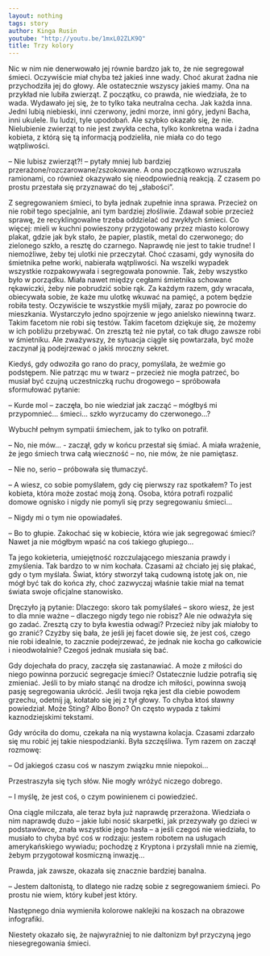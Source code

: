 ```yaml
---
layout: nothing
tags: story
author: Kinga Rusin
youtube: "http://youtu.be/1mxL02ZLK9Q"
title: Trzy kolory
---
```

Nic w nim nie denerwowało jej równie bardzo jak to, że nie segregował śmieci. Oczywiście miał chyba też jakieś inne wady. Choć akurat żadna nie przychodziła jej do głowy. Ale ostatecznie wszyscy jakieś mamy. Ona na przykład nie lubiła zwierząt. Z początku, co prawda, nie wiedziała, że to wada. Wydawało jej się, że to tylko taka neutralna cecha. Jak każda inna. Jedni lubią niebieski, inni czerwony, jedni morze, inni góry, jedyni Bacha, inni ukulele. Ilu ludzi, tyle upodobań. Ale szybko okazało się, że nie. Nielubienie zwierząt to nie jest zwykła cecha, tylko konkretna wada i żadna kobieta, z którą się tą informacją podzieliła, nie miała co do tego wątpliwości. 

– Nie lubisz zwierząt?! – pytały mniej lub bardziej przerażone/rozczarowane/zszokowane. A ona początkowo wzruszała ramionami, co również okazywało się nieodpowiednią reakcją. Z czasem po prostu przestała się przyznawać do tej „słabości”.

Z segregowaniem śmieci, to była jednak zupełnie inna sprawa. Przecież on nie robił tego specjalnie, ani tym bardziej złośliwie. Zdawał sobie przecież sprawę, że recyklingowalne trzeba oddzielać od zwykłych śmieci. Co więcej: mieli w kuchni powieszony przygotowany przez miasto kolorowy plakat, gdzie jak byk stało, że papier, plastik, metal do czerwonego; do zielonego szkło, a resztę do czarnego. Naprawdę nie jest to takie trudne! I niemożliwe, żeby tej ulotki nie przeczytał. Choć czasami, gdy wynosiła do śmietnika pełne worki, nabierała wątpliwości. Na wszelki wypadek wszystkie rozpakowywała i segregowała ponownie. Tak, żeby wszystko było w porządku. Miała nawet między cegłami śmietnika schowane rękawiczki, żeby nie pobrudzić sobie rąk. Za każdym razem, gdy wracała, obiecywała sobie, że każe mu ulotkę wkuwać na pamięć, a potem będzie robiła testy. Oczywiście te wszystkie myśli mijały, zaraz po powrocie do mieszkania. Wystarczyło jedno spojrzenie w jego anielsko niewinną twarz. Takim facetom nie robi się testów. Takim facetom dziękuje się, że możemy w ich pobliżu przebywać. On zresztą też nie pytał, co tak długo zawsze robi w śmietniku. Ale zważywszy, że sytuacja ciągle się powtarzała, być może zaczynał ją podejrzewać o jakiś mroczny sekret.
	
Kiedyś, gdy odwoziła go rano do pracy, pomyślała, że weźmie go podstępem. Nie patrząc mu w twarz – przecież nie mogła patrzeć, bo musiał być czujną uczestniczką ruchu drogowego – spróbowała sformułować pytanie:
	
– Kurde mol – zaczęła, bo nie wiedział jak zacząć – mógłbyś mi przypomnieć... śmieci... szkło wyrzucamy do czerwonego...?
 
 Wybuchł pełnym sympatii śmiechem, jak to tylko on potrafił.

– No, nie mów... - zaczął, gdy w końcu przestał się śmiać. A miała wrażenie, że jego śmiech trwa całą wieczność – no, nie mów, że nie pamiętasz. 

– Nie no, serio – próbowała się tłumaczyć.

– A wiesz, co sobie pomyślałem, gdy cię pierwszy raz spotkałem? To jest kobieta, która może zostać moją żoną. Osoba, która potrafi rozpalić domowe ognisko i nigdy nie pomyli się przy segregowaniu śmieci...

– Nigdy mi o tym nie opowiadałeś.

– Bo to głupie. Zakochać się w kobiecie, która wie jak segregować śmieci? Nawet ja nie mógłbym wpaść na coś takiego głupiego... 

Ta jego kokieteria, umiejętność rozczulającego mieszania prawdy i zmyślenia. Tak bardzo to w nim kochała. Czasami aż chciało jej się płakać, gdy o tym myślała. Świat, który stworzył taką cudowną istotę jak on, nie mógł być tak do końca zły, choć zazwyczaj właśnie takie miał na temat świata swoje oficjalne stanowisko. 
	
Dręczyło ją pytanie: Dlaczego: skoro tak pomyślałeś – skoro wiesz, że jest to dla mnie ważne – dlaczego nigdy tego nie robisz? Ale nie odważyła się go zadać. Zresztą czy to była kwestia odwagi? Przecież niby jak miałoby to go zranić? Czyżby się bała, że jeśli jej facet dowie się, że jest coś, czego nie robi idealnie, to zacznie podejrzewać, że jednak nie kocha go całkowicie i nieodwołalnie? Czegoś jednak musiała się bać.

Gdy dojechała do pracy, zaczęła się zastanawiać. A może z miłości do niego powinna porzucić segregacje śmieci? Ostatecznie ludzie potrafią się zmieniać. Jeśli to by miało stanąć na drodze ich miłości, powinna swoją pasję segregowania ukrócić. Jeśli twoja ręka jest dla ciebie powodem grzechu, odetnij ją, kołatało się jej z tył głowy. To chyba ktoś sławny powiedział. Może Sting? Albo Bono? On często wypada z takimi kaznodziejskimi tekstami. 

Gdy wróciła do domu, czekała na nią wystawna kolacja. Czasami zdarzało się mu robić jej takie niespodzianki. Była szczęśliwa. Tym razem on zaczął rozmowę:

– Od jakiegoś czasu coś w naszym związku mnie niepokoi...
	
Przestraszyła się tych słów. Nie mogły wróżyć niczego dobrego.

– I myślę, że jest coś, o czym powinienem ci powiedzieć.
	
Ona ciągle milczała, ale teraz była już naprawdę przerażona. Wiedziała o nim naprawdę dużo – jakie lubi nosić skarpetki, jak przezywały go dzieci w podstawówce, znała wszystkie jego hasła – a jeśli czegoś nie wiedziała, to musiało to chyba być coś w rodzaju: jestem robotem na usługach amerykańskiego wywiadu; pochodzę z Kryptona i przysłali mnie na ziemię, żebym przygotował kosmiczną inwazję...
	
Prawda, jak zawsze, okazała się znacznie bardziej banalna.

– Jestem daltonistą, to dlatego nie radzę sobie z segregowaniem śmieci. Po prostu nie wiem, który kubeł jest który. 
	
Następnego dnia wymieniła kolorowe naklejki na koszach na obrazowe infografiki. 

Niestety okazało się, że najwyraźniej to nie daltonizm był przyczyną jego niesegregowania śmieci.
